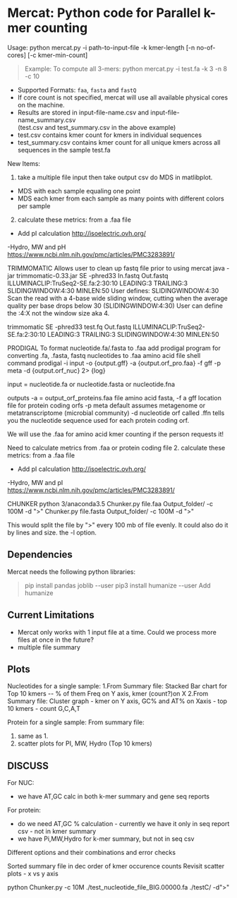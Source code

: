 Mercat: Python code for Parallel k-mer counting
================================================
  
Usage: python mercat.py -i path-to-input-file -k kmer-length [-n no-of-cores] [-c kmer-min-count]
> Example: To compute all 3-mers:
            python mercat.py -i test.fa -k 3 -n 8 -c 10
            
- Supported Formats: `faa`, `fasta` and `fastQ`
- If core count is not specified, mercat will use all available physical cores on the machine.
- Results are stored in input-file-name.csv and input-file-name_summary.csv  
   (test.csv and test_summary.csv in the above example)  
- test.csv contains kmer count for kmers in individual sequences  
- test_summary.csv contains kmer count for all unique kmers across all sequences in the sample test.fa

New Items:
1. take a multiple file input then take output csv do MDS in matlibplot. 
 - MDS with each sample equaling one point
 - MDS each kmer from each sample as many points with different colors per sample 
2. calculate these metrics: from a .faa file
- Add pI calculation
http://isoelectric.ovh.org/

-Hydro, MW and pH
https://www.ncbi.nlm.nih.gov/pmc/articles/PMC3283891/


TRIMMOMATIC
Allows user to clean up fastq file prior to using mercat
java -jar trimmomatic-0.33.jar SE -phred33 In.fastq Out.fastq ILLUMINACLIP:TruSeq2-SE.fa:2:30:10 LEADING:3 TRAILING:3 SLIDINGWINDOW:4:30 MINLEN:50
User defines: 
SLIDINGWINDOW:4:30
Scan the read with a 4-base wide sliding window, cutting when the average quality per base drops below 30 (SLIDINGWINDOW:4:30)
User can define the :4:X not the window size aka 4. 

trimmomatic SE -phred33 test.fq Out.fastq ILLUMINACLIP:TruSeq2-SE.fa:2:30:10 LEADING:3 TRAILING:3 SLIDINGWINDOW:4:30 MINLEN:50

PRODIGAL
To format nucleotide.fa/.fasta to .faa
add prodigal program for converting .fa, .fasta, fastq nucleotides to .faa amino acid file
shell command 
prodigal -i input -o {output.gff} -a {output.orf_pro.faa} -f gff -p meta -d {output.orf_nuc} 2> {log}

input = nucleotide.fa or nucleotide.fasta or nucleotide.fna

outputs 
-a = output_orf_proteins.faa file amino acid fasta, 
-f a gff location file for protein coding orfs
-p meta default assumes metagenome or metatranscriptome (microbial community)
-d nucleotide orf called .ffn tells you the nucleotide sequence used for each protein coding orf. 

We will use the .faa for amino acid kmer counting if the person requests it!

Need to calculate metrics from .faa or protein coding file
2. calculate these metrics: from a .faa file
- Add pI calculation
http://isoelectric.ovh.org/

-Hydro, MW and pI
https://www.ncbi.nlm.nih.gov/pmc/articles/PMC3283891/


CHUNKER
python 3/anaconda3.5
Chunker.py file.faa Output_folder/ -c 100M -d ">"
Chunker.py file.fasta Output_folder/ -c 100M -d ">"

This would split the file by ">" every 100 mb of file evenly. It could also do it by lines and size. the -l option. 

Dependencies
------------
Mercat needs the following python libraries:   
> pip install pandas joblib --user
> pip3 install humanize --user
Add humanize 


Current Limitations
--------------------
- Mercat only works with 1 input file at a time. Could we process more files at once in the future?
- multiple file summary


Plots
----

Nucleotides for a single sample:
1.From Summary file: Stacked Bar chart for Top 10 kmers -- % of them Freq on Y axis, kmer (count?)on X
2.From Summary file: Cluster graph - kmer on Y axis, GC% and AT% on Xaxis - top 10 kmers - count G,C,A,T

Protein for a single sample:
From summary file:
1. same as 1. 
2. scatter plots for PI, MW, Hydro (Top 10 kmers)


DISCUSS
--------
For NUC:
 - we have AT,GC calc in both k-mer summary and gene seq reports

For protein: 
 - do we need AT,GC % calculation - currently we have it only in seq report csv - not in kmer summary
 - we have Pi,MW,Hydro for k-mer summary, but not in seq csv

Different options and their combinations and error checks

Sorted summary file in dec order of kmer occurence counts 
Revisit scatter plots - x vs y axis

python Chunker.py -c 10M ./test_nucleotide_file_BIG.00000.fa ./testC/ -d">"
